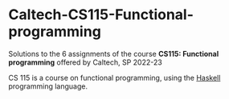 # Caltech-CS115-Functional-programming

Solutions to the 6 assignments of the course __CS115: Functional programming__ offered by Caltech, SP 2022-23

CS 115 is a course on functional programming, using the [Haskell](https://www.haskell.org/) programming language.